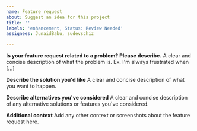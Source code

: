 ```yaml
---
name: Feature request
about: Suggest an idea for this project
title: ''
labels: 'enhancement, Status: Review Needed'
assignees: JunaidBabu, sudevschiz

---
```


**Is your feature request related to a problem? Please describe.**
A clear and concise description of what the problem is. Ex. I'm always frustrated when [...]

**Describe the solution you'd like**
A clear and concise description of what you want to happen.

**Describe alternatives you've considered**
A clear and concise description of any alternative solutions or features you've considered.

**Additional context**
Add any other context or screenshots about the feature request here.
